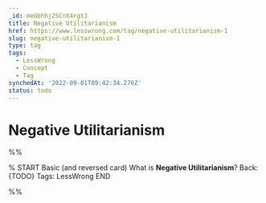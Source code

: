 ```yaml
---
_id: meGbhhj2SCnX4rgtJ
title: Negative Utilitarianism
href: https://www.lesswrong.com/tag/negative-utilitarianism-1
slug: negative-utilitarianism-1
type: tag
tags:
  - LessWrong
  - Concept
  - Tag
synchedAt: '2022-09-01T09:42:34.276Z'
status: todo
---
```


# Negative Utilitarianism


%%

% START
Basic (and reversed card)
What is **Negative Utilitarianism**?
Back: {TODO}
Tags: LessWrong
END

%%
	
